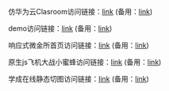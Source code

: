仿华为云Clasroom访问链接：<a href="www.fypavilion.top" rel="nofllow">link</a> (备用：<a href="http://124.71.171.99">link</a>)

demo访问链接：<a href="www.fypavilion.top/demo ">link</a> (备用：<a href="http://124.71.171.99/demo">link</a>)

响应式微金所首页访问链接：<a href="www.fypavilion.top/weijinsuo">link</a> (备用：<a href="http://124.71.171.99/weijinsuo">link</a>)

原生js飞机大战小蜜蜂访问链接：<a href="www.fypavilion.top/paeell">link</a> (备用：<a href="http://124.71.171.99/paeell">link</a>)

学成在线静态切图访问链接：<a href="www.fypavilion.top/cuechengwang">link</a> (备用：<a href="http://124.71.171.99/xuechengwang">link</a>)
